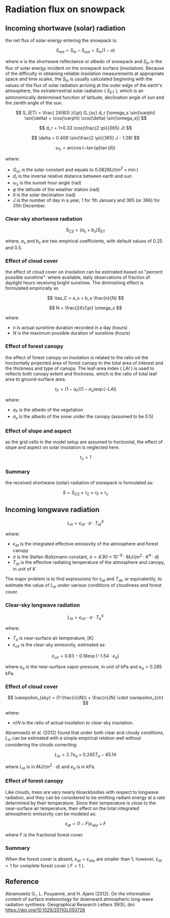 # Radiation flux on snowpack

## Incoming shortwave (solar) radiation
the net flux of solar energy entering the snowpack is:

$$
S_{net} = S_{in} - S_{out} = S_{in} (1 - \alpha)
$$

where $\alpha$ is the shortwave reflectance or albedo of snowpack and $S_{in}$ is the flux of solar energy incident on the snowpack surface (insolation). Because of the difficulty in obtaining reliable insolation measurements at appropriate space and time scales, the $S_{in}$ is usually calculated beginning with the values of the flux of solar radiation arriving at the outer edge of the earth's atmosphere, the extraterrestrial solar radiation ( $S_{ET}$ ), which is an astronomically determined function of latitude, declination angle of sun and the zenith angle of the sun. 

$$
S_{ET} = \frac{
    24(60)
}{\pi} G_{sc} d_r [\omega_s \sin(\varphi) \sin(\delta) + \cos(\varphi) \cos(\delta) \sin(\omega_s)]
$$

$$
d_r = 1+0.33 \cos(\frac{2 \pi}{365} J)
$$

$$
\delta = 0.408 \sin(\frac{2 \pi}{365} J - 1.39)
$$

$$
\omega_s = \arccos( - \tan(\varphi) \tan(\delta))
$$

where:
- $G_{sc}$ is the solar constant and equals to $0.082 MJ/(m^2 \times \min)$
- $d_r$ is the inverse relative distance between earth and sun
- $\omega_s$ is the sunset hour angle (rad)
- $\varphi$ the latitude of the weather station (rad)
- $\delta$ is the solar decimation (rad)
- $J$ is the number of day in a year, 1 for 1th January and 365 (or 366) for 31th December.

### Clear-sky shortwave radiation

$$
S_{CS} = (a_s + b_s) S_{ET}
$$

where, $a_s$ and $b_s$ are two empirical coefficients, with default values of 0.25 and 0.5.

### Effect of cloud cover
the effect of cloud cover on insolation can be estimated based on "percent possible sunshine": where available, daily observations of fraction of daylight hours receiving bright sunshine. The diminishing effect is formulated empirically as 

$$
\tau_C = a_s + b_s \frac{n}{N}
$$

$$
N = \frac{24}{\pi} \omega_s
$$

where
- $n$ is actual sunshine duration recorded in a day (hours)
- $N$ is the maximum possible duration of sunshine (hours)


### Effect of forest canopy
the effect of forest canopy on insolation is related to the ratio od the horizontally projected area of forest canopy to the total area of interest and the thickness and type of canopy. The leaf-area index ( $LAI$ ) is used to reflects both canopy extent and thickness, which is the ratio of total leaf area to ground-surface area. 

$$
\tau_F = (1-a_F) (1-a_s) \exp(-LAI)
$$

where:
- $a_F$ is the albedo of the vegetation
- $a_s$ is the albedo of the snow under the canopy (assumed to be 0.5)


### Effect of slope and aspect
as the grid cells in the model setup are assumed to horizontal, the effect of slope and aspect on solar insolation is neglected here.

$$
\tau_s = 1
$$

### Summary

the received shortwave (solar) radiation of snowpack is formulated as:

$$
S = S_{CS} \times \tau_C \times \tau_F \times \tau_s
$$

## Incoming longwave radiation 

$$
L_{in} = \varepsilon_{at} \cdot \sigma \cdot {T_{at}}^4
$$

where:
- $\varepsilon_{at}$ is the integrated effective emissivity of the atmosphere and forest canopy
- $\sigma$ is the Stefan-Boltzmann constant, $\sigma = 4.90 \times 10^{-9} \cdot MJ/(m^2 \cdot K^4 \cdot d)$
- $T_{at}$ is the effective radiating temperature of the atmosphere and canopy, in unit of $K$

The major problem is to find expressions for $\varepsilon_{at}$ and $T_{at}$, or equivalently, to estimate the value of $L_{in}$ under various conditions of cloudiness and forest cover.


### Clear-sky longwave radiation

$$
L_{in} = \varepsilon_{clr} \cdot \sigma \cdot {T_{a}}^4
$$

where:
- $T_{a}$ is near-surface air temperature, [K]
- $\varepsilon_{clr}$ is the clear-sky emissivity,  estimated as: 

$$
\varepsilon_{clr} = 0.83 - 0.18 \exp(-1.54 \cdot e_a)
$$

where $e_a$ is the near-surface vapor pressure, in unit of kPa and $e_a > 0.285$ kPa. 

### Effect of cloud cover

$$
\varepsilon_{sky} = (1-\frac{n}{N}) + \frac{n}{N} \cdot \varepsilon_{clr}
$$

where:
- $n/N$ is the ratio of actual insolation to clear-sky insolation. 

Abramowitz et al. (2012) found that under both clear and cloudy conditions, $L_{in}$ can be estimated with a simple empirical relation well without considering the clouds correcting:

$$
L_{in} = 2.7 e_a + 0.245 T_a - 45.14
$$

where $L_{in}$ is in $MJ/(m^2 \cdot d)$ and $e_a$ is in kPa.


### Effect of forest canopy

Like clouds, trees are very nearly bloackbodies with respect to longwave radiation, and they can be considered to be emitting radiant energy at a rate determined by their temperature. Since their temperature is close to the near-surface air temperature, their effect on the total integrated atmospheric emissivity can be modeled as:

$$
\varepsilon_{at} = (1-F) \varepsilon_{sky} + F
$$

where $F$ is the fractional forest cover.

### Summary

When the forest cover is absent, $\varepsilon_{at} = \varepsilon_{sky}$ are smaller than 1; however, $\varepsilon_{at} = 1$ for complete forest cover ( $F = 1$ ). 

## Reference

Abramowitz G., L. Pouyanné, and H. Ajami (2012). On the information content of surface meteorology for downward atmospheric long-wave radiation synthesis. Geographical Research Letters 39(5), doi: https://doi.org/10.1029/2011GL050726

